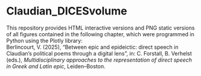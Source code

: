 # Claudian_DICESvolume

This repository provides HTML interactive versions and PNG static versions of all figures contained in the following chapter, which were programmed in Python using the Plotly library: <br>
Berlincourt, V. (2025), “Between epic and epideictic: direct speech in Claudian’s political poems through a digital lens”, in: C. Forstall, B. Verhelst (eds.), _Multidisciplinary approaches to the representation of direct speech in Greek and Latin epic_, Leiden–Boston.
